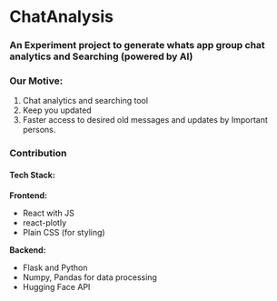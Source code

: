 # ChatAnalysis

### An Experiment project to generate whats app group chat analytics and Searching (powered by AI)

### Our Motive:
1. Chat analytics and searching tool
2. Keep you updated
3. Faster access to desired old messages and updates by Important persons.


### Contribution
#### Tech Stack:
**Frontend:**

- React with JS
- react-plotly
- Plain CSS (for styling)

**Backend:**

- Flask and Python
- Numpy, Pandas for data processing
- Hugging Face API
